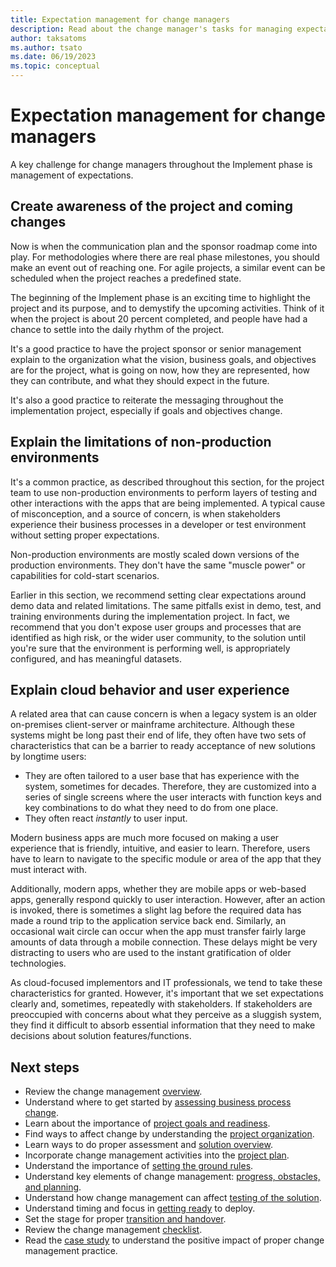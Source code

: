 ```yaml
---
title: Expectation management for change managers
description: Read about the change manager's tasks for managing expectations during a Dynamics 365 implementation project.
author: taksatoms
ms.author: tsato
ms.date: 06/19/2023
ms.topic: conceptual
---
```


# Expectation management for change managers

A key challenge for change managers throughout the Implement phase is management of expectations.

## Create awareness of the project and coming changes

Now is when the communication plan and the sponsor roadmap come into play. For methodologies where there are real phase milestones, you should make an event out of reaching one. For agile projects, a similar event can be scheduled when the project reaches a predefined state.

The beginning of the Implement phase is an exciting time to highlight the project and its purpose, and to demystify the upcoming activities. Think of it when the project is about 20 percent completed, and people have had a chance to settle into the daily rhythm of the project.

It's a good practice to have the project sponsor or senior management explain to the organization what the vision, business goals, and objectives are for the project, what is going on now, how they are represented, how they can contribute, and what they should expect in the future.

It's also a good practice to reiterate the messaging throughout the implementation project, especially if goals and objectives change.

## Explain the limitations of non-production environments

It's a common practice, as described throughout this section, for the project team to use non-production environments to perform layers of testing and other interactions with the apps that are being implemented. A typical cause of misconception, and a source of concern, is when stakeholders experience their business processes in a developer or test environment without setting proper expectations.

Non-production environments are mostly scaled down versions of the production environments. They don't have the same "muscle power" or capabilities for cold-start scenarios.

Earlier in this section, we recommend setting clear expectations around demo data and related limitations. The same pitfalls exist in demo, test, and training environments during the implementation project. In fact, we recommend that you don't expose user groups and processes that are identified as high risk, or the wider user community, to the solution until you're sure that the environment is performing well, is appropriately configured, and has meaningful datasets.

## Explain cloud behavior and user experience

A related area that can cause concern is when a legacy system is an older on-premises client-server or mainframe architecture. Although these systems might be long past their end of life, they often have two sets of characteristics that can be a barrier to ready acceptance of new solutions by longtime users:

- They are often tailored to a user base that has experience with the system, sometimes for decades. Therefore, they are customized into a series of single screens where the user interacts with function keys and key combinations to do what they need to do from one place.
- They often react *instantly* to user input.

Modern business apps are much more focused on making a user experience that is friendly, intuitive, and easier to learn. Therefore, users have to learn to navigate to the specific module or area of the app that they must interact with.

Additionally, modern apps, whether they are mobile apps or web-based apps, generally respond quickly to user interaction. However, after an action is invoked, there is sometimes a slight lag before the required data has made a round trip to the application service back end. Similarly, an occasional wait circle can occur when the app must transfer fairly large amounts of data through a mobile connection. These delays might be very distracting to users who are used to the instant gratification of older technologies.

As cloud-focused implementors and IT professionals, we tend to take these characteristics for granted. However, it's important that we set expectations clearly and, sometimes, repeatedly with stakeholders. If stakeholders are preoccupied with concerns about what they perceive as a sluggish system, they find it difficult to absorb essential information that they need to make decisions about solution features/functions.

## Next steps

- Review the change management [overview](change-management.md).
- Understand where to get started by [assessing business process change](change-management-assessing-business-process-change.md).
- Learn about the importance of [project goals and readiness](change-management-project-goals-readiness.md).
- Find ways to affect change by understanding the [project organization](change-management-project-organization.md).
- Learn ways to do proper assessment and [solution overview](change-management-solution-overiew.md).
- Incorporate change management activities into the [project plan](change-management-project-plan.md).
- Understand the importance of [setting the ground rules](change-management-set-ground-rules.md).
- Understand key elements of change management: [progress, obstacles, and planning](change-management-progress-obstacles-planning.md).
- Understand how change management can affect [testing of the solution](change-management-test-solution.md).
- Understand timing and focus in [getting ready](change-management-get-ready.md) to deploy.
- Set the stage for proper [transition and handover](change-management-transition-handover.md).
- Review the change management [checklist](change-management-checklist.md).
- Read the [case study](change-management-case-study.md) to understand the positive impact of proper change management practice.
